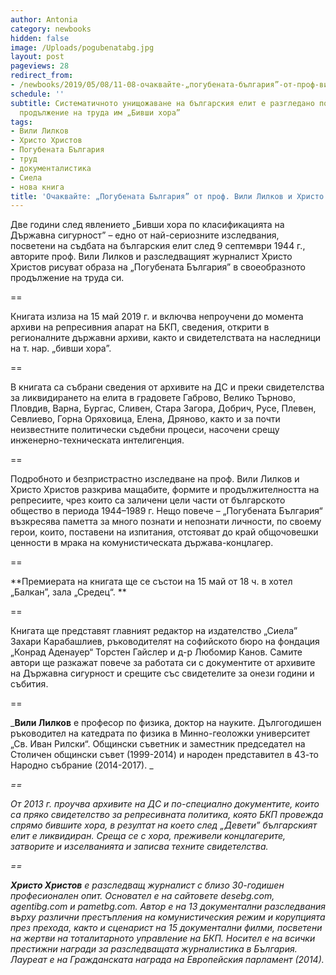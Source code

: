 ```yaml
---
author: Antonia
category: newbooks
hidden: false
image: /Uploads/pogubenatabg.jpg
layout: post
pageviews: 28
redirect_from:
- /newbooks/2019/05/08/11-08-очаквайте-„погубената-българия”-от-проф-вили-лилков-и-христо-христoв
schedule: ''
subtitle: Систематичното унищожаване на българския елит е разгледано подробно в мащабното
  продължение на труда им „Бивши хора”
tags:
- Вили Лилков
- Христо Христов
- Погубената България
- труд
- документалистика
- Сиела
- нова книга
title: 'Очаквайте: „Погубената България” от проф. Вили Лилков и Христо Христoв'
---
```


Две години след явлението „Бивши хора по класификацията на Държавна сигурност” – едно от най-сериозните изследвания, посветени на съдбата на българския елит след 9 септември 1944 г., авторите проф. Вили Лилков и разследващият журналист Христо Христoв рисуват образа на „Погубената България” в своеобразното продължение на труда си. 

\==

Книгата излиза на 15 май 2019 г. и включва непроучени до момента архиви на репресивния апарат на БКП, сведения, открити в регионалните държавни архиви, както и свидетелствата на наследници на т. нар. „бивши хора”. 

\==

В книгата са събрани сведения от архивите на ДС и преки свидетелства за ликвидирането на елита в градовете Габрово, Велико Търново, Пловдив, Варна, Бургас, Сливен, Стара Загора, Добрич, Русе, Плевен, Севлиево, Горна Оряховица, Елена, Дряново, както и за почти неизвестните политически съдебни процеси, насочени срещу инженерно-техническата интелигенция.

\==

Подробното и безпристрастно изследване на проф. Вили Лилков и Христо Христов разкрива мащабите, формите и продължителността на репресиите, чрез които са заличени цели части от българското общество в периода 1944–1989 г. Нещо повече – „Погубената България“ възкресява паметта за много познати и непознати личности, по своему герои, които, поставени на изпитания, отстояват до край общочовешки ценности в мрака на комунистическата държава-концлагер.

\==

**Премиерата на книгата ще се състои на 15 май от 18 ч. в хотел „Балкан”, зала „Средец“. **

\==

Книгата ще представят главният редактор на издателство „Сиела” Захари Карабашлиев, ръководителят на софийското бюро на фондация „Конрад Аденауер“ Торстен Гайслер и д-р Любомир Канов. Самите автори ще разкажат повече за работата си с документите от архивите на Държавна сигурност и срещите със свидетелите за онези години и събития. 

\==

_**Вили Лилков** е професор по физика, доктор на науките. Дългогодишен ръководител на катедрата по физика в Минно-геоложки университет „Св. Иван Рилски“. Общински съветник и заместник председател на Столичен общински съвет (1999-2014) и народен представител в 43-то Народно събрание (2014-2017). _

_\==_

_От 2013 г. проучва архивите на ДС и по-специално документите, които са пряко свидетелство за репресивната политика, която БКП провежда спрямо бившите хора, в резултат на което след „Девети” българският елит е ликвидиран. Среща се с хора, преживели концлагерите, затворите и изселванията и записва техните свидетелства._

_\==_

_**Христо Христов** е разследващ журналист с близо 30-годишен професионален опит. Основател е на сайтовете desebg.com, agentibg.com и pametbg.com. Автор е на 13 документални разследвания върху различни престъпления на комунистическия режим и корупцията през прехода, както и сценарист на 15 документални филми, посветени на жертви на тоталитарното управление на БКП. Носител е на всички престижни награди за разследващата журналистика в България. Лауреат е на Гражданската награда на Европейския парламент (2014)._